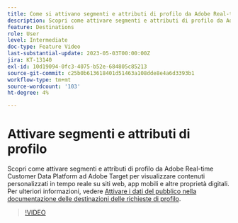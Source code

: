 ```yaml
---
title: Come si attivano segmenti e attributi di profilo da Adobe Real-time CDP ad Adobe Target?
description: Scopri come attivare segmenti e attributi di profilo da Adobe Real-time Customer Data Platform ad Adobe Target per visualizzare contenuti personalizzati in tempo reale su siti web, app mobili e altre proprietà digitali.
feature: Destinations
role: User
level: Intermediate
doc-type: Feature Video
last-substantial-update: 2023-05-03T00:00:00Z
jira: KT-13140
exl-id: 10d19094-0fc3-4075-b52e-684805c85213
source-git-commit: c25b0b613618401d51463a108dde8e4a6d3393b1
workflow-type: tm+mt
source-wordcount: '103'
ht-degree: 4%

---
```


# Attivare segmenti e attributi di profilo

Scopri come attivare segmenti e attributi di profilo da Adobe Real-time Customer Data Platform ad Adobe Target per visualizzare contenuti personalizzati in tempo reale su siti web, app mobili e altre proprietà digitali. Per ulteriori informazioni, vedere [Attivare i dati del pubblico nella documentazione delle destinazioni delle richieste di profilo](https://experienceleague.adobe.com/docs/experience-platform/destinations/ui/activate/activate-profile-request-destinations.html).


>[!VIDEO](https://video.tv.adobe.com/v/3419036/?learn=on)
